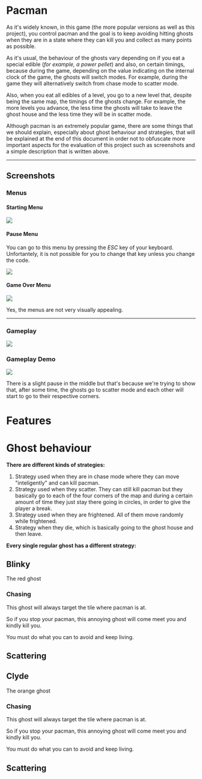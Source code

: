 # Pacman

As it's widely known, in this game (the more popular versions as well as this project),
you control pacman and the goal is to keep avoiding hitting ghosts when they are in a state
where they can kill you and collect as many points as possible.

As it's usual, the behaviour of the ghosts vary depending on if you eat a special edible (*for example,
a power pellet*) and also, on certain timings, because during the game, depending on the value indicating on the internal
clock of the game, the ghosts will switch modes. For example, during the game they will alternatively switch from chase mode
to scatter mode.

Also, when you eat all edibles of a level, you go to a new level that, despite being the same map, the timings of the ghosts
change. For example, the more levels you advance, the less time the ghosts will take to leave the ghost house and the less time
they will be in scatter mode.

Although pacman is an extremely popular game, there are some things that we should explain, especially
about ghost behaviour and strategies, that will be explained at the end of this document in order
not to obfuscate more important aspects for the evaluation of this project such as screenshots and a simple description
that is written above.

<hr>

## Screenshots

### Menus

#### Starting Menu

![](https://cdn.discordapp.com/attachments/1019715937009672223/1055107937078620190/image.png)

#### Pause Menu

You can go to this menu by pressing the *ESC* key of your keyboard. Unfortantely, it is not possible for you to change that key
unless you change the code.

![](https://cdn.discordapp.com/attachments/1019715937009672223/1055108801583386724/image.png)

#### Game Over Menu

![](https://cdn.discordapp.com/attachments/1019715937009672223/1055109291239030824/image.png)

Yes, the menus are not very visually appealing.

<hr>

### Gameplay

![](https://cdn.discordapp.com/attachments/1019715937009672223/1055111527633518612/image.png)

### Gameplay Demo

![](https://cdn.discordapp.com/attachments/1019715937009672223/1055171205788872834/2022-12-21-13-31-04_1.gif)

There is a slight pause in the middle but that's because we're trying to show that, after some time, the ghosts go to
scatter mode and each other will start to go to their respective corners.

# Features

# Ghost behaviour

**There are different kinds of strategies:**

1) Strategy used when they are in chase mode where they can move "inteligently" and can kill pacman.
2) Strategy used when they scatter. They can still kill pacman but they basically go to each
of the four corners of the map and during a certain amount of time they just stay there going in circles,
in order to give the player a break.
3) Strategy used when they are frightened. All of them move randomly while frightened.
4) Strategy when they die, which is basically going to the ghost house and then leave.

**Every single regular ghost has a different strategy:**

## Blinky 

The red ghost

### Chasing

This ghost will always target the tile where pacman is at.

So if you stop your pacman, this annoying ghost will come meet you and kindly kill you.

You must do what you can to avoid and keep living.

## Scattering

## Clyde

The orange ghost

### Chasing

This ghost will always target the tile where pacman is at.

So if you stop your pacman, this annoying ghost will come meet you and kindly kill you.

You must do what you can to avoid and keep living.

## Scattering

